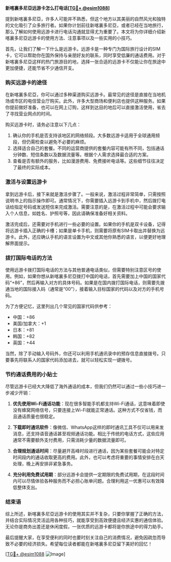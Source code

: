 **新喀裏多尼亞远游卡怎么打电话[[TG💪+ @esim1088](https://t.me/s/esim1088)]**

提到新喀裏多尼亞，许多人可能并不熟悉，但这个地方以其美丽的自然风光和独特的文化吸引了众多旅行者。如果你计划前往新喀裏多尼亞，或者已经在当地旅行，那么了解如何使用远游卡进行电话沟通就显得尤为重要了。本文将为你详细介绍新喀裏多尼亞远游卡的使用方法、注意事项以及一些实用的小技巧。

首先，让我们了解一下什么是远游卡。远游卡是一种专门为国际旅行设计的SIM卡，它可以帮助你在国外保持与亲朋好友的联系，同时享受低廉的通话费用。对于新喀裏多尼亞这样的热门旅游目的地，选择一张合适的远游卡不仅能让你在旅途中更加便捷，还能节省不少通信开支。

### **购买远游卡的途径**

在新喀裏多尼亞，你可以通过多种渠道购买远游卡。最常见的途径是直接在当地机场或市区的电信营业厅购买。此外，许多大型商场和便利店也提供这种服务。如果你提前做好准备，也可以在网上订购，这样到达目的地后可以直接激活使用，省去了寻找营业网点的时间。

购买远游卡时，请务必注意以下几点：
1. 确认你的手机是否支持该地区的网络频段。大多数远游卡适用于全球通用频段，但仍需检查以避免不必要的麻烦。
2. 选择适合自己的套餐。不同的运营商提供的套餐内容可能有所不同，包括通话分钟数、短信条数以及数据流量等。根据个人需求选择最合适的方案。
3. 查看是否有额外的服务，比如漫游费用、免费接听电话等。这些细节往往决定了最终的实际成本。

### **激活与设置远游卡**

拿到远游卡后，接下来就是激活步骤了。一般来说，激活过程非常简单，只需按照说明书上的指示操作即可。通常情况下，你需要插入远游卡到手机中，然后拨打电话给指定号码或发送短信来完成激活。需要注意的是，在激活过程中可能会要求输入个人信息，如姓名、护照号等，因此请确保准备好相关资料。

激活完成后，还需要对手机进行一些必要的设置。如果你的手机是双卡设备，记得将远游卡插入正确的卡槽；如果是单卡手机，则需要将原有SIM卡取出并替换为远游卡。此外，还应确认手机的语言设置为中文或其他你熟悉的语言，以便更好地理解界面提示。

### **拨打国际电话的方法**

使用远游卡拨打国际电话的方法与其他普通电话类似，但需要特别注意区号的使用。例如，如果你想从新喀裏多尼亞拨打中国的电话，首先需要加上中国的国家代码“+86”，然后再输入对方的具体号码。如果是在国内拨打国际电话，则需要先拨通当地的国际接入码（通常是“00”），接着输入目标国家的代码以及对方的手机号码。

为了方便记忆，这里列出几个常见的国家代码供参考：
- 中国：+86
- 美国/加拿大：+1
- 日本：+81
- 韩国：+82
- 英国：+44

当然，除了手动输入号码外，你还可以利用手机通讯录中的预存信息直接拨号。只要事先将联系人的国家代码添加进去，就可以轻松实现一键拨号。

### **节约通话费用的小贴士**

尽管远游卡已经大大降低了海外通话的成本，但我们仍然可以通过一些小技巧进一步减少开销：

1. **优先使用Wi-Fi通话功能**：现在很多智能手机都支持Wi-Fi通话，这意味着即使没有蜂窝网络信号，只要连接上Wi-Fi就能正常通话。这种方式不仅省钱，而且通话质量也很稳定。
   
2. **下载即时通讯软件**：像微信、WhatsApp这样的即时通讯工具不仅可以用来发消息，还支持语音通话甚至视频通话功能。相比于传统的电话方式，这些应用通常不需要额外支付费用，只需消耗少量的数据流量即可。

3. **合理规划通话时间**：尽量避开高峰时段进行通话，因为某些套餐可能会对特定时间段内的通话收取更高的费用。此外，也可以考虑将重要的事情安排在白天处理，晚上再安排非紧急事务。

4. **充分利用免费试用期**：部分远游卡会提供一定期限的免费试用期，在这段时间内可以尽情体验各种服务而不必担心账单问题。合理利用这一优惠可以有效降低整体支出。

### **结束语**

综上所述，新喀裏多尼亞远游卡的使用其实并不复杂，只要你掌握了正确的方法，并结合实际情况灵活运用各种技巧，就能享受到高效便捷且经济实惠的通信体验。无论你是商务出差还是休闲度假，一张优质的远游卡都将是你旅途中的得力助手。

最后提醒大家，在享受便利的同时也要时刻关注自己的消费情况，避免因疏忽而导致不必要的经济损失。希望每位读者都能在新喀裏多尼亞留下美好的回忆！

[[TG💪+ @esim1088](https://t.me/s/esim1088) ![Image](https://i.postimg.cc/4NQfJmqS/Snipaste-2025-05-13-00-14-12.png)]